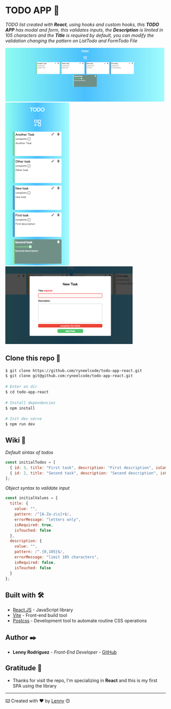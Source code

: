# TODO APP 🚀

_TODO list created with **React**, using hooks and custom hooks, this **TODO APP** has modal and form, this validates inputs, the **Description** is limited in 105 characters and the **Title** is required by default, you can modify the validation changing the pattern on  ListTodo and FormTodo File_



<img src="./public/todo-app.png" alt="drawing" width="500"/>
<img src="./public/responsive-todo.png" alt="drawing" width="200"/>

<img src="./public/form.png" alt="drawing" width="400"/>

## Clone this repo 🔧


``` bash
$ git clone https://github.com/ryneelcode/todo-app-react.git
$ git clone git@github.com:ryneelcode/todo-app-react.git

# Enter on dir
$ cd todo-app-react

# Install dependencies
$ npm install

# Init dev serve
$ npm run dev
```


## Wiki 📖
_Default sintax of todos_
``` JavaScript
const initialTodos = [
  { id: 3, title: "First task", description: "First description", isCompleted: false },
  { id: 2, title: "Second task", description: "Second description", isCompleted: false }
];
```

_Object syntax to validate input_
``` JavaScript
const initialValues = {
  title: {
    value: "",
    pattern: /^[A-Za-z\s]+$/,
    errorMessage: "letters only",
    isRequired: true,
    isTouched: false
  },
  description: {
    value: "",
    pattern: /^.{0,105}$/,
    errorMessage: "limit 105 characters",
    isRequired: false,
    isTouched: false
  }
};
```


## Built with 🛠️

* [React.JS](https://es.reactjs.org/) - JavaScript library 
* [Vite](https://vitejs.dev/) - Front-end build tool 
* [Postcss](https://postcss.org/) - Development tool to automate routine CSS operations


## Author ✒️

* **Lenny Rodriguez** - *Front-End Developer* - [GitHub](https://github.com/ryneelcode)


## Gratitude 🎁
* Thanks for visit the repo, I'm specializing in **React** and this is my first SPA using the library
---
⌨️ Created with ❤️ by [Lenny](https://github.com/ryneelcode) 😊